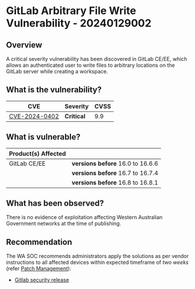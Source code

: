 # GitLab Arbitrary File Write Vulnerability - 20240129002

## Overview

A critical severity vulnerability has been discovered in GitLab CE/EE, which allows an authenticated user to write files to arbitrary locations on the GitLab server while creating a workspace.

## What is the vulnerability?

| CVE                                                             | Severity     | CVSS |
| --------------------------------------------------------------- | ------------ | ---- |
| [CVE-2024-0402](https://nvd.nist.gov/vuln/detail/CVE-2024-0402) | **Critical** | 9.9  |

## What is vulnerable?

| Product(s) Affected |                                    |
| ------------------- | ---------------------------------- |
| GitLab CE/EE        | **versions before** 16.0 to 16.6.6 |
|                     | **versions before** 16.7 to 16.7.4 |
|                     | **versions before** 16.8 to 16.8.1 |

## What has been observed?

There is no evidence of exploitation affecting Western Australian Government networks at the time of publishing.

## Recommendation

The WA SOC recommends administrators apply the solutions as per vendor instructions to all affected devices within expected timeframe of *two weeks* (refer [Patch Management](../guidelines/patch-management.md)):

- [Gitlab security release](https://about.gitlab.com/releases/2024/01/25/critical-security-release-gitlab-16-8-1-released/#arbitrary-file-write-while-creating-workspace)
